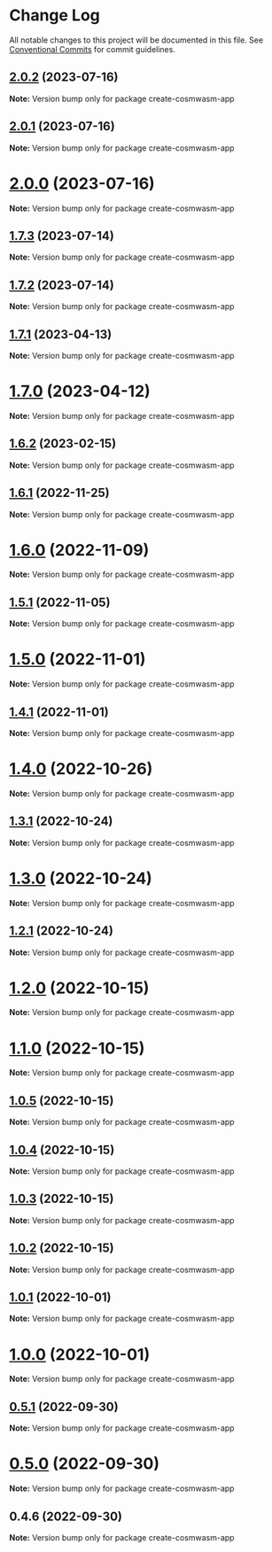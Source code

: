 # Change Log

All notable changes to this project will be documented in this file.
See [Conventional Commits](https://conventionalcommits.org) for commit guidelines.

## [2.0.2](https://github.com/cosmology-tech/create-cosmos-app/compare/create-cosmwasm-app@2.0.1...create-cosmwasm-app@2.0.2) (2023-07-16)

**Note:** Version bump only for package create-cosmwasm-app





## [2.0.1](https://github.com/cosmology-tech/create-cosmos-app/compare/create-cosmwasm-app@2.0.0...create-cosmwasm-app@2.0.1) (2023-07-16)

**Note:** Version bump only for package create-cosmwasm-app





# [2.0.0](https://github.com/cosmology-tech/create-cosmos-app/compare/create-cosmwasm-app@1.7.3...create-cosmwasm-app@2.0.0) (2023-07-16)

**Note:** Version bump only for package create-cosmwasm-app





## [1.7.3](https://github.com/cosmology-tech/create-cosmos-app/compare/create-cosmwasm-app@1.7.2...create-cosmwasm-app@1.7.3) (2023-07-14)

**Note:** Version bump only for package create-cosmwasm-app





## [1.7.2](https://github.com/cosmology-tech/create-cosmos-app/compare/create-cosmwasm-app@1.7.1...create-cosmwasm-app@1.7.2) (2023-07-14)

**Note:** Version bump only for package create-cosmwasm-app





## [1.7.1](https://github.com/cosmology-tech/create-cosmos-app/compare/create-cosmwasm-app@1.7.0...create-cosmwasm-app@1.7.1) (2023-04-13)

**Note:** Version bump only for package create-cosmwasm-app





# [1.7.0](https://github.com/cosmology-tech/create-cosmos-app/compare/create-cosmwasm-app@1.6.2...create-cosmwasm-app@1.7.0) (2023-04-12)

**Note:** Version bump only for package create-cosmwasm-app





## [1.6.2](https://github.com/cosmology-tech/create-cosmos-app/compare/create-cosmwasm-app@1.6.1...create-cosmwasm-app@1.6.2) (2023-02-15)

**Note:** Version bump only for package create-cosmwasm-app





## [1.6.1](https://github.com/cosmology-tech/create-cosmos-app/compare/create-cosmwasm-app@1.6.0...create-cosmwasm-app@1.6.1) (2022-11-25)

**Note:** Version bump only for package create-cosmwasm-app





# [1.6.0](https://github.com/cosmology-tech/create-cosmos-app/compare/create-cosmwasm-app@1.5.1...create-cosmwasm-app@1.6.0) (2022-11-09)

**Note:** Version bump only for package create-cosmwasm-app





## [1.5.1](https://github.com/cosmology-tech/create-cosmos-app/compare/create-cosmwasm-app@1.5.0...create-cosmwasm-app@1.5.1) (2022-11-05)

**Note:** Version bump only for package create-cosmwasm-app





# [1.5.0](https://github.com/cosmology-tech/create-cosmos-app/compare/create-cosmwasm-app@1.4.1...create-cosmwasm-app@1.5.0) (2022-11-01)

**Note:** Version bump only for package create-cosmwasm-app





## [1.4.1](https://github.com/cosmology-tech/create-cosmos-app/compare/create-cosmwasm-app@1.4.0...create-cosmwasm-app@1.4.1) (2022-11-01)

**Note:** Version bump only for package create-cosmwasm-app





# [1.4.0](https://github.com/cosmology-tech/create-cosmos-app/compare/create-cosmwasm-app@1.3.1...create-cosmwasm-app@1.4.0) (2022-10-26)

**Note:** Version bump only for package create-cosmwasm-app





## [1.3.1](https://github.com/cosmology-tech/create-cosmos-app/compare/create-cosmwasm-app@1.3.0...create-cosmwasm-app@1.3.1) (2022-10-24)

**Note:** Version bump only for package create-cosmwasm-app





# [1.3.0](https://github.com/cosmology-tech/create-cosmos-app/compare/create-cosmwasm-app@1.2.1...create-cosmwasm-app@1.3.0) (2022-10-24)

**Note:** Version bump only for package create-cosmwasm-app





## [1.2.1](https://github.com/cosmology-tech/create-cosmos-app/compare/create-cosmwasm-app@1.2.0...create-cosmwasm-app@1.2.1) (2022-10-24)

**Note:** Version bump only for package create-cosmwasm-app





# [1.2.0](https://github.com/cosmology-tech/create-cosmos-app/compare/create-cosmwasm-app@1.1.0...create-cosmwasm-app@1.2.0) (2022-10-15)

**Note:** Version bump only for package create-cosmwasm-app





# [1.1.0](https://github.com/cosmology-tech/create-cosmos-app/compare/create-cosmwasm-app@1.0.5...create-cosmwasm-app@1.1.0) (2022-10-15)

**Note:** Version bump only for package create-cosmwasm-app





## [1.0.5](https://github.com/cosmology-tech/create-cosmos-app/compare/create-cosmwasm-app@1.0.4...create-cosmwasm-app@1.0.5) (2022-10-15)

**Note:** Version bump only for package create-cosmwasm-app





## [1.0.4](https://github.com/cosmology-tech/create-cosmos-app/compare/create-cosmwasm-app@1.0.3...create-cosmwasm-app@1.0.4) (2022-10-15)

**Note:** Version bump only for package create-cosmwasm-app





## [1.0.3](https://github.com/cosmology-tech/create-cosmos-app/compare/create-cosmwasm-app@1.0.2...create-cosmwasm-app@1.0.3) (2022-10-15)

**Note:** Version bump only for package create-cosmwasm-app





## [1.0.2](https://github.com/cosmology-tech/create-cosmos-app/compare/create-cosmwasm-app@1.0.1...create-cosmwasm-app@1.0.2) (2022-10-15)

**Note:** Version bump only for package create-cosmwasm-app





## [1.0.1](https://github.com/cosmology-tech/create-cosmos-app/compare/create-cosmwasm-app@1.0.0...create-cosmwasm-app@1.0.1) (2022-10-01)

**Note:** Version bump only for package create-cosmwasm-app





# [1.0.0](https://github.com/cosmology-tech/create-cosmos-app/compare/create-cosmwasm-app@0.5.1...create-cosmwasm-app@1.0.0) (2022-10-01)

**Note:** Version bump only for package create-cosmwasm-app





## [0.5.1](https://github.com/cosmology-tech/create-cosmos-app/compare/create-cosmwasm-app@0.5.0...create-cosmwasm-app@0.5.1) (2022-09-30)

**Note:** Version bump only for package create-cosmwasm-app





# [0.5.0](https://github.com/cosmology-tech/create-cosmos-app/compare/create-cosmwasm-app@0.4.6...create-cosmwasm-app@0.5.0) (2022-09-30)

**Note:** Version bump only for package create-cosmwasm-app





## 0.4.6 (2022-09-30)

**Note:** Version bump only for package create-cosmwasm-app
